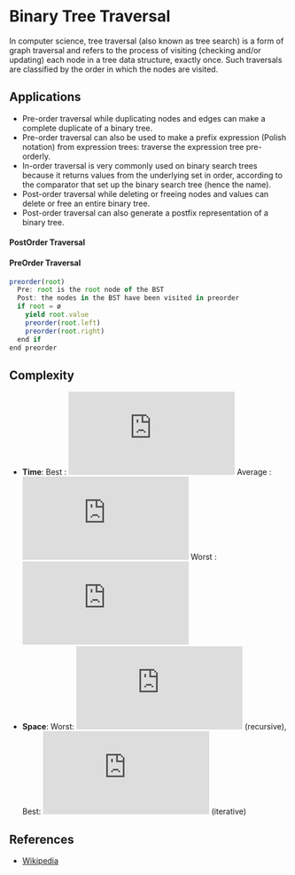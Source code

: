 # Binary Tree Traversal

In computer science, tree traversal (also known as tree search) is a form of graph traversal and refers to the process of visiting (checking and/or updating) each node in a tree data structure, exactly once. Such traversals are classified by the order in which the nodes are visited.

## Applications

- Pre-order traversal while duplicating nodes and edges can make a complete duplicate of a binary tree.
- Pre-order traversal can also be used to make a prefix expression (Polish notation) from expression trees: traverse the expression tree pre-orderly.
- In-order traversal is very commonly used on binary search trees because it returns values from the underlying set in order, according to the comparator that set up the binary search tree (hence the name).
- Post-order traversal while deleting or freeing nodes and values can delete or free an entire binary tree.
- Post-order traversal can also generate a postfix representation of a binary tree.

#### PostOrder Traversal

#### PreOrder Traversal

```js
preorder(root)
  Pre: root is the root node of the BST
  Post: the nodes in the BST have been visited in preorder
  if root = ø
    yield root.value
    preorder(root.left)
    preorder(root.right)
  end if
end preorder
```

## Complexity

- **Time**: Best : ![](<https://latex.codecogs.com/svg.latex?O(N)>) Average : ![](<https://latex.codecogs.com/svg.latex?O(N)>) Worst : ![](<https://latex.codecogs.com/svg.latex?O(N)>)
- **Space**: Worst: ![](<https://latex.codecogs.com/svg.latex?O(N)>) (recursive), Best: ![](<https://latex.codecogs.com/svg.latex?O(1)>) (iterative)

## References

- [Wikipedia](https://en.wikipedia.org/wiki/Tree_traversal)
